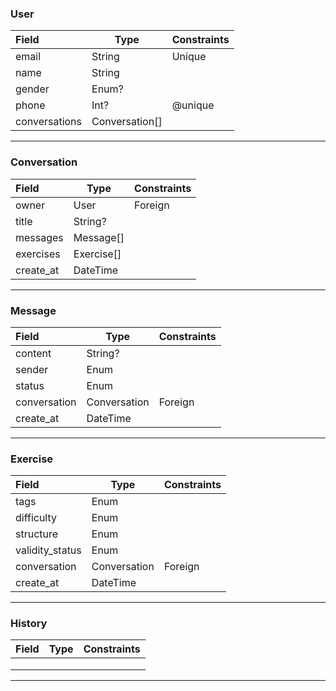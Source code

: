 ### User

| Field         | Type           | Constraints |
| :------------ | -------------- | ----------- |
| email         | String         | Unique      |
| name          | String         |             |
| gender        | Enum?          |             |
| phone         | Int?           | @unique     |
| conversations | Conversation[] |             |

------

### Conversation

| Field     | Type       | Constraints |
| :-------- | ---------- | ----------- |
| owner     | User       | Foreign     |
| title     | String?    |             |
| messages  | Message[]  |             |
| exercises | Exercise[] |             |
| create_at | DateTime   |             |

------

### Message

| Field        | Type         | Constraints |
| :----------- | ------------ | ----------- |
| content      | String?      |             |
| sender       | Enum         |             |
| status       | Enum         |             |
| conversation | Conversation | Foreign     |
| create_at    | DateTime     |             |

------

### Exercise

| Field           | Type         | Constraints |
| :-------------- | ------------ | ----------- |
| tags            | Enum         |             |
| difficulty      | Enum         |             |
| structure       | Enum         |             |
| validity_status | Enum         |             |
| conversation    | Conversation | Foreign     |
| create_at       | DateTime     |             |

------

### History

| Field | Type | Constraints |
| :---- | ---- | ----------- |
|       |      |             |
|       |      |             |
|       |      |             |

------

